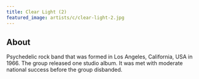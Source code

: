 ```yaml
---
title: Clear Light (2)
featured_image: artists/c/clear-light-2.jpg
---
```

## About

Psychedelic rock band that was formed in Los Angeles, California, USA in 1966. 
The group released one studio album. It was met with moderate national success before the group disbanded. 
